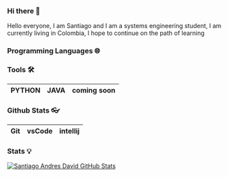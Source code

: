 ### Hi there 👋

<div>
 <p>
Hello everyone, I am Santiago and I am a systems engineering student, I am currently living in Colombia, I hope to continue on the path of learning
  

### Programming Languages 🌐


  
  
### Tools 🛠️
| PYTHON | JAVA  | coming soon
|---|---|---|

### Github Stats 👓

 | Git  | vsCode  | intellij
|---|---|---|
  
### Stats 💡  
[![Santiago Andres David GitHub Stats](https://github-readme-stats.vercel.app/api?username=SantiagoAndresDavid)](https://github.com/anandmainali)


  
  
###   

